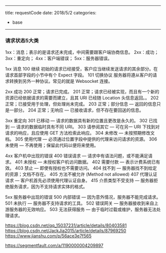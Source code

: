 <!--
 * @Author: wb-yangergang
 * @Date: 2021-07-20 17:27:07
 * @LastEditors: wb-yangergang
 * @LastEditTime: 2022-11-19 10:12:13
 * @Description: file content
-->
---
title: requestCode
date: 2018/5/2
categories:
- base
---

### 请求状态5大类
1xx：消息；表示的是请求还未完成，中间需要跟客户端协商信息。
2xx：成功；
3xx：重定向；
4xx：客户端错误；
5xx：服务器错误。


1xx 消息
100 继续 初始的请求已经接受，客户应当继续发送请求的其余部分。在请求首部字段的小节中有个 Expect 字段。
101 切换协议 服务器将遵从客户的请求转换到另外一种协议。常见的就是 Websocket 连接。

2xx 成功 
200 正常；请求已完成。 
201 正常；请求已经被实现，而且有一个新的资源已经依据请求的需要而建立，且其 URI 已经随 Location 头信息返回。。 
202 正常；已接受用于处理，但处理尚未完成。 
203 正常；部分信息 — 返回的信息只是一部分。 
204 正常；无响应 — 已接收请求，但不存在要回送的信息。

3xx 重定向 
301 已移动 — 请求的数据具有新的位置且更改是永久的。 
302 已找到 — 请求的数据临时具有不同 URI。 
303 请参阅其它 — 可在另一 URI 下找到对请求的响应，且应使用 GET 方法检索此响应。 
304 未修改 — 未按预期修改文档。 
305 使用代理 — 必须通过位置字段中提供的代理来访问请求的资源。 
306 未使用 — 不再使用；保留此代码以便将来使用。

4xx 客户机中出现的错误 
400 错误请求 — 请求中有语法问题，或不能满足请求。 
401 未授权 — 未授权客户机访问数据。 
402 需要付款 — 表示计费系统已有效。 
403 禁止 — 即使有授权也不需要访问。 
404 找不到 — 服务器找不到给定的资源；文档不存在。 
405 方法不被允许 (Method not allowed)
407 代理认证请求 — 客户机首先必须使用代理认证自身。 
415 介质类型不受支持 — 服务器拒绝服务请求，因为不支持请求实体的格式。

5xx 服务器中出现的错误 
500 内部错误 — 因为意外情况，服务器不能完成请求。 
501 未执行 — 服务器不支持请求的工具。 
502 错误网关 — 服务器接收到来自上游服务器的无效响应。 
503 无法获得服务 — 由于临时过载或维护，服务器无法处理请求。


https://blog.csdn.net/qq_15037231/article/details/80403581
https://blog.csdn.net/JackJia2015/article/details/87969250
https://www.jianshu.com/p/56ace3e7f565

https://segmentfault.com/a/1190000004209897